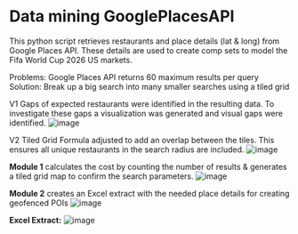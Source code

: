 # Data mining GooglePlacesAPI
This python script retrieves restaurants and place details (lat &amp; long) from Google Places API.
These details are used to create comp sets to model the Fifa World Cup 2026 US markets. 

Problems: Google Places API returns 60 maximum results per query
Solution: Break up a big search into many smaller searches using a tiled grid

V1 Gaps of expected restaurants were identified in the resulting data. To investigate these gaps a visualization was generated and visual gaps were identified.
![image](https://github.com/Alex-Zeo/GooglePlacesAPI/assets/6181715/c0cf9cb6-8808-461a-81b6-41be672dc0de)

V2 Tiled Grid Formula adjusted to add an overlap between the tiles. This ensures all unique restaurants in the search radius are included.
![image](https://github.com/Alex-Zeo/GooglePlacesAPI/assets/6181715/6627ff21-72b3-4184-b95f-3d6621915e5c)


**Module 1** calculates the cost by counting the number of results & generates a tiled grid map to confirm the search parameters.
![image](https://github.com/Alex-Zeo/GooglePlacesAPI/assets/6181715/cc934fd5-e4f0-41be-8997-012e7dbd3611)


**Module 2** creates an Excel extract with the needed place details for creating geofenced POIs
![image](https://github.com/Alex-Zeo/GooglePlacesAPI/assets/6181715/69fee885-08a4-433e-bc5b-88aa4f7274e2)

**Excel Extract:**
![image](https://github.com/Alex-Zeo/GooglePlacesAPI/assets/6181715/3e117c01-e1f0-4e74-afd4-ad7bc2ee6de8)

